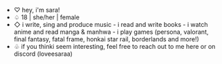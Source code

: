 - ♡ hey, i'm sara!
- ♤ 18 | she/her | female
- ◇ i write, sing and produce music - i read and write books - i watch anime and read manga & manhwa - i play games (persona, valorant, final fantasy, fatal frame, honkai star rail, borderlands and more!)
- ♧ if you thinki seem interesting, feel free to reach out to me here or on discord (loveesaraa)
